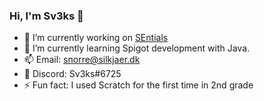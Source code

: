 ### Hi, I'm Sv3ks 👋

- 🔭 I’m currently working on [SEntials](https://github.com/Sv3ks/SEntials)
- 🌱 I’m currently learning Spigot development with Java.
- 📫 Email: snorre@silkjaer.dk
- 💬 Discord: Sv3ks#6725
- ⚡ Fun fact: I used Scratch for the first time in 2nd grade
